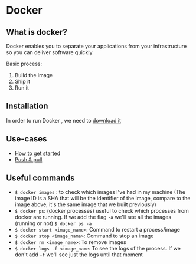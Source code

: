 # Docker

## What is docker?
Docker enables you to separate your applications from your infrastructure so you can deliver software quickly

Basic process:

1. Build the image
2. Ship it
3. Run it

## Installation
In order to run Docker , we need to [download it](https://www.docker.com/products/docker-desktop)

## Use-cases
* [How to get started](./use-cases/how-to-get-started.md)
* [Push & pull](./use-cases/pulling-and-pushing.md)

## Useful commands

* `$ docker images` : to check which images I've had in my machine (The image ID is a SHA that will be the identifier of the image, compare to the image above, it's the same image that we built previously)
* `$ docker ps`: (docker processes) useful to check which  processes from docker are running. If we add the flag `-a` we'll see all the images (running or not) `$ docker ps -a`
* `$ docker start <image_name>`: Command to restart a process/image
* `$ docker stop <image_name>`: Command to stop an image
* `$ docker rm <image_name>`: To remove images
* `$ docker logs -f <image_name`: To see the logs of the process. If we don't add `-f` we'll see just the logs until that moment